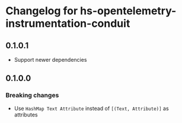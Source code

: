# Changelog for hs-opentelemetry-instrumentation-conduit

## 0.1.0.1

- Support newer dependencies

## 0.1.0.0

### Breaking changes

- Use `HashMap Text Attribute` instead of `[(Text, Attribute)]` as attributes

